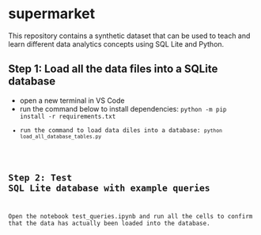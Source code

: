 # supermarket
This repository contains a synthetic dataset that can be used to teach and learn different data analytics concepts using SQL Lite and Python.


## Step 1: Load all the data files into a SQLite database
- open a new terminal in VS Code
- run the command below to install dependencies: <code>python -m pip install -r requirements.txt
- run the command to load data diles into a database: <code>python load_all_database_tables.py</code>

## Step 2: Test SQL Lite database with example queries
Open the notebook test_queries.ipynb and run all the cells to confirm that the data has actually been loaded into the database.
